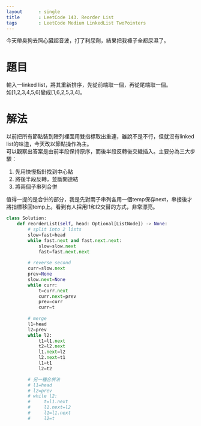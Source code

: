 ```yaml
---
layout      : single
title       : LeetCode 143. Reorder List
tags 		: LeetCode Medium LinkedList TwoPointers
---
```

今天帶臭狗去照心臟超音波，打了利尿劑，結果把我褲子全都尿濕了。

# 題目
輸入一linked list，將其重新排序，先從前端取一個，再從尾端取一個。  
如[1,2,3,4,5,6]變成[1,6,2,5,3,4]。 

# 解法
以前把所有節點裝到陣列裡面用雙指標取出重連，雖說不是不行，但就沒有linked list的味道，今天改以節點操作為主。  
可以觀察出答案是由前半段保持原序，而後半段反轉後交織插入。主要分為三大步驟：  
1. 先用快慢指針找到中心點  
2. 將後半段反轉，並斷開連結  
3. 將兩個子串列合併  

值得一提的是合併的部分，我是先對兩子串列各用一個temp保存next，串接後才將指標移回temp上。看到有人採用l1和l2交替的方式，非常漂亮。  

```python
class Solution:
    def reorderList(self, head: Optional[ListNode]) -> None:
        # split into 2 lists
        slow=fast=head
        while fast.next and fast.next.next:
            slow=slow.next
            fast=fast.next.next
        
        # reverse second
        curr=slow.next
        prev=None
        slow.next=None
        while curr:
            t=curr.next
            curr.next=prev
            prev=curr
            curr=t
        
        # merge
        l1=head
        l2=prev
        while l2:
            t1=l1.next
            t2=l2.next
            l1.next=l2
            l2.next=t1
            l1=t1
            l2=t2

        # 另一種合併法 
        # l1=head
        # l2=prev
        # while l2:
        #     t=l1.next
        #     l1.next=l2
        #     l1=l1.next
        #     l2=t
```

